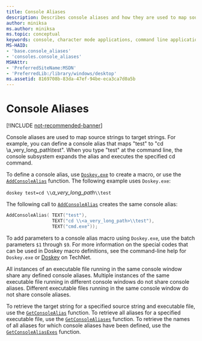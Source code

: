 ```yaml
---
title: Console Aliases
description: Describes console aliases and how they are used to map source strings to target strings.
author: miniksa
ms.author: miniksa
ms.topic: conceptual
keywords: console, character mode applications, command line applications, terminal applications, console api
MS-HAID:
- 'base.console_aliases'
- 'consoles.console_aliases'
MSHAttr:
- 'PreferredSiteName:MSDN'
- 'PreferredLib:/library/windows/desktop'
ms.assetid: 8169708b-83da-47ef-94be-eca3ca7d0a5b
---
```


# Console Aliases

[!INCLUDE [not-recommended-banner](./includes/not-recommended-banner.md)]

Console aliases are used to map source strings to target strings. For example, you can define a console alias that maps "test" to "cd \\a_very_long_path\\test". When you type "test" at the command line, the console subsystem expands the alias and executes the specified cd command.

To define a console alias, use [`Doskey.exe`](https://docs.microsoft.com/windows-server/administration/windows-commands/doskey) to create a macro, or use the [`AddConsoleAlias`](addconsolealias.md) function. The following example uses `Doskey.exe`:

`doskey test=cd \\`<em>a_very_long_path</em>`\\test`

The following call to [`AddConsoleAlias`](addconsolealias.md) creates the same console alias:

```C
AddConsoleAlias( TEXT("test"),
                 TEXT("cd \\<a_very_long_path>\\test"),
                 TEXT("cmd.exe"));
```

To add parameters to a console alias macro using `Doskey.exe`, use the batch parameters `$1` through `$9`. For more information on the special codes that can be used in Doskey macro definitions, see the command-line help for `Doskey.exe` or [Doskey](https://go.microsoft.com/fwlink/p/?linkid=196265) on TechNet.

All instances of an executable file running in the same console window share any defined console aliases. Multiple instances of the same executable file running in different console windows do not share console aliases. Different executable files running in the same console window do not share console aliases.

To retrieve the target string for a specified source string and executable file, use the [`GetConsoleAlias`](getconsolealias.md) function. To retrieve all aliases for a specified executable file, use the [`GetConsoleAliases`](getconsolealiases.md) function. To retrieve the names of all aliases for which console aliases have been defined, use the [`GetConsoleAliasExes`](getconsolealiasexes.md) function.
